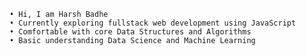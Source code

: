     • Hi, I am Harsh Badhe
    • Currently exploring fullstack web development using JavaScript
    • Comfortable with core Data Structures and Algorithms
    • Basic understanding Data Science and Machine Learning
